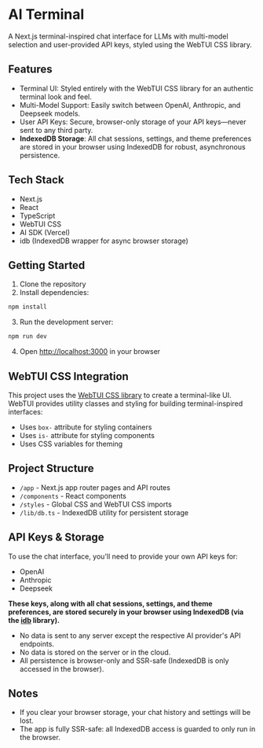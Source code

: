 # AI Terminal

A Next.js terminal-inspired chat interface for LLMs with multi-model selection and user-provided API keys, styled using the WebTUI CSS library.

## Features

- Terminal UI: Styled entirely with the WebTUI CSS library for an authentic terminal look and feel.
- Multi-Model Support: Easily switch between OpenAI, Anthropic, and Deepseek models.
- User API Keys: Secure, browser-only storage of your API keys—never sent to any third party.
- **IndexedDB Storage**: All chat sessions, settings, and theme preferences are stored in your browser using IndexedDB for robust, asynchronous persistence.

## Tech Stack

- Next.js 
- React 
- TypeScript
- WebTUI CSS
- AI SDK (Vercel)
- idb (IndexedDB wrapper for async browser storage)

## Getting Started

1. Clone the repository
2. Install dependencies:

```bash
npm install
```

3. Run the development server:

```bash
npm run dev
```

4. Open [http://localhost:3000](http://localhost:3000) in your browser

## WebTUI CSS Integration

This project uses the [WebTUI CSS library](https://webtui.ironclad.sh/) to create a terminal-like UI. WebTUI provides utility classes and styling for building terminal-inspired interfaces:

- Uses `box-` attribute for styling containers
- Uses `is-` attribute for styling components
- Uses CSS variables for theming

## Project Structure

- `/app` - Next.js app router pages and API routes
- `/components` - React components
- `/styles` - Global CSS and WebTUI CSS imports
- `/lib/db.ts` - IndexedDB utility for persistent storage

## API Keys & Storage

To use the chat interface, you'll need to provide your own API keys for:

- OpenAI
- Anthropic
- Deepseek

**These keys, along with all chat sessions, settings, and theme preferences, are stored securely in your browser using IndexedDB (via the [idb](https://www.npmjs.com/package/idb) library).**

- No data is sent to any server except the respective AI provider's API endpoints.
- No data is stored on the server or in the cloud.
- All persistence is browser-only and SSR-safe (IndexedDB is only accessed in the browser).

## Notes

- If you clear your browser storage, your chat history and settings will be lost.
- The app is fully SSR-safe: all IndexedDB access is guarded to only run in the browser.